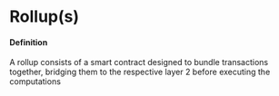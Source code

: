 # Rollup(s)

#### Definition

A rollup consists of a smart contract designed to bundle transactions together, bridging them to the respective layer 2 before executing the computations
